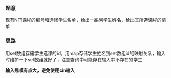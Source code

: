 ### 题意
现有N门课程的编号和选修学生名单，给出一系列学生姓名，给出其所选课程的清单

### 思路
用set数组存储学生选课的id，用map存储学生姓名到set数组id的映射关系，输入时维护一下set数组就好了，注意查询中可能存在输入中不存在的学生

**输入规模有点大，避免使用cin输入**